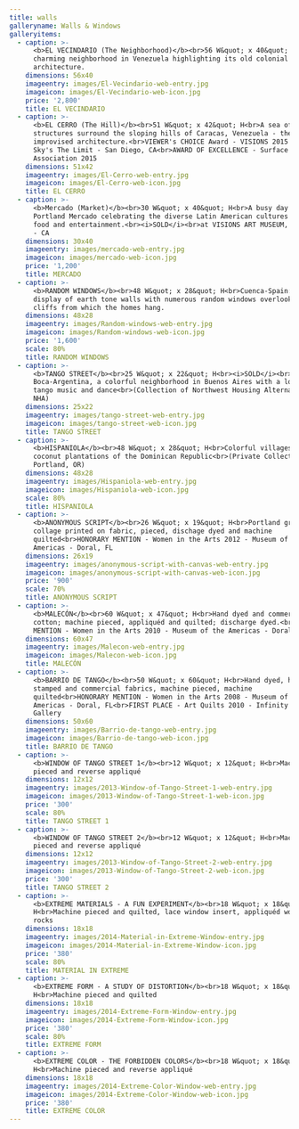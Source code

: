 ```yaml
---
title: walls
galleryname: Walls & Windows
galleryitems:
  - caption: >-
      <b>EL VECINDARIO (The Neighborhood)</b><br>56 W&quot; x 40&quot; H<br>A
      charming neighborhood in Venezuela highlighting its old colonial
      architecture.
    dimensions: 56x40
    imageentry: images/El-Vecindario-web-entry.jpg
    imageicon: images/El-Vecindario-web-icon.jpg
    price: '2,800'
    title: EL VECINDARIO
  - caption: >-
      <b>EL CERRO (The Hill)</b><br>51 W&quot; x 42&quot; H<br>A sea of jumbled
      structures surround the sloping hills of Caracas, Venezuela - the ultimate
      improvised architecture.<br>VIEWER's CHOICE Award - VISIONS 2015 - The
      Sky's The Limit - San Diego, CA<br>AWARD OF EXCELLENCE - Surface Design
      Association 2015
    dimensions: 51x42
    imageentry: images/El-Cerro-web-entry.jpg
    imageicon: images/El-Cerro-web-icon.jpg
    title: EL CERRO
  - caption: >-
      <b>Mercado (Market)</b><br>30 W&quot; x 40&quot; H<br>A busy day at the
      Portland Mercado celebrating the diverse Latin American cultures through
      food and entertainment.<br><i>SOLD</i><br>at VISIONS ART MUSEUM, San Diego
      - CA
    dimensions: 30x40
    imageentry: images/mercado-web-entry.jpg
    imageicon: images/mercado-web-icon.jpg
    price: '1,200'
    title: MERCADO
  - caption: >-
      <b>RANDOM WINDOWS</b><br>48 W&quot; x 28&quot; H<br>Cuenca-Spain:  A
      display of earth tone walls with numerous random windows overlooking the
      cliffs from which the homes hang.
    dimensions: 48x28
    imageentry: images/Random-windows-web-entry.jpg
    imageicon: images/Random-windows-web-icon.jpg
    price: '1,600'
    scale: 80%
    title: RANDOM WINDOWS
  - caption: >-
      <b>TANGO STREET</b><br>25 W&quot; x 22&quot; H<br><i>SOLD</i><br>La
      Boca-Argentina, a colorful neighborhood in Buenos Aires with a love for
      tango music and dance<br>(Collection of Northwest Housing Alternatives -
      NHA)
    dimensions: 25x22
    imageentry: images/tango-street-web-entry.jpg
    imageicon: images/tango-street-web-icon.jpg
    title: TANGO STREET
  - caption: >-
      <b>HISPANIOLA</b><br>48 W&quot; x 28&quot; H<br>Colorful villages and
      coconut plantations of the Dominican Republic<br>(Private Collection,
      Portland, OR)
    dimensions: 48x28
    imageentry: images/Hispaniola-web-entry.jpg
    imageicon: images/Hispaniola-web-icon.jpg
    scale: 80%
    title: HISPANIOLA
  - caption: >-
      <b>ANONYMOUS SCRIPT</b><br>26 W&quot; x 19&quot; H<br>Portland graffitti
      collage printed on fabric, pieced, dischage dyed and machine
      quilted<br>HONORARY MENTION - Women in the Arts 2012 - Museum of the
      Americas - Doral, FL
    dimensions: 26x19
    imageentry: images/anonymous-script-with-canvas-web-entry.jpg
    imageicon: images/anonymous-script-with-canvas-web-icon.jpg
    price: '900'
    scale: 70%
    title: ANONYMOUS SCRIPT
  - caption: >-
      <b>MALECÓN</b><br>60 W&quot; x 47&quot; H<br>Hand dyed and commercial
      cotton; machine pieced, appliquéd and quilted; discharge dyed.<br>HONORARY
      MENTION - Women in the Arts 2010 - Museum of the Americas - Doral, FL
    dimensions: 60x47
    imageentry: images/Malecon-web-entry.jpg
    imageicon: images/Malecon-web-icon.jpg
    title: MALECÓN
  - caption: >-
      <b>BARRIO DE TANGO</b><br>50 W&quot; x 60&quot; H<br>Hand dyed, hand
      stamped and commercial fabrics, machine pieced, machine
      quilted<br>HONORARY MENTION - Women in the Arts 2008 - Museum of the
      Americas - Doral, FL<br>FIRST PLACE - Art Quilts 2010 - Infinity Art
      Gallery
    dimensions: 50x60
    imageentry: images/Barrio-de-tango-web-entry.jpg
    imageicon: images/Barrio-de-tango-web-icon.jpg
    title: BARRIO DE TANGO
  - caption: >-
      <b>WINDOW OF TANGO STREET 1</b><br>12 W&quot; x 12&quot; H<br>Machine
      pieced and reverse appliqué
    dimensions: 12x12
    imageentry: images/2013-Window-of-Tango-Street-1-web-entry.jpg
    imageicon: images/2013-Window-of-Tango-Street-1-web-icon.jpg
    price: '300'
    scale: 80%
    title: TANGO STREET 1
  - caption: >-
      <b>WINDOW OF TANGO STREET 2</b><br>12 W&quot; x 12&quot; H<br>Machine
      pieced and reverse appliqué
    dimensions: 12x12
    imageentry: images/2013-Window-of-Tango-Street-2-web-entry.jpg
    imageicon: images/2013-Window-of-Tango-Street-2-web-icon.jpg
    price: '300'
    title: TANGO STREET 2
  - caption: >-
      <b>EXTREME MATERIALS - A FUN EXPERIMENT</b><br>18 W&quot; x 18&quot;
      H<br>Machine pieced and quilted, lace window insert, appliquéd wood and
      rocks
    dimensions: 18x18
    imageentry: images/2014-Material-in-Extreme-Window-entry.jpg
    imageicon: images/2014-Material-in-Extreme-Window-icon.jpg
    price: '380'
    scale: 80%
    title: MATERIAL IN EXTREME
  - caption: >-
      <b>EXTREME FORM - A STUDY OF DISTORTION</b><br>18 W&quot; x 18&quot;
      H<br>Machine pieced and quilted
    dimensions: 18x18
    imageentry: images/2014-Extreme-Form-Window-entry.jpg
    imageicon: images/2014-Extreme-Form-Window-icon.jpg
    price: '380'
    scale: 80%
    title: EXTREME FORM
  - caption: >-
      <b>EXTREME COLOR - THE FORBIDDEN COLORS</b><br>18 W&quot; x 18&quot;
      H<br>Machine pieced and reverse appliqué
    dimensions: 18x18
    imageentry: images/2014-Extreme-Color-Window-web-entry.jpg
    imageicon: images/2014-Extreme-Color-Window-web-icon.jpg
    price: '380'
    title: EXTREME COLOR
---
```


